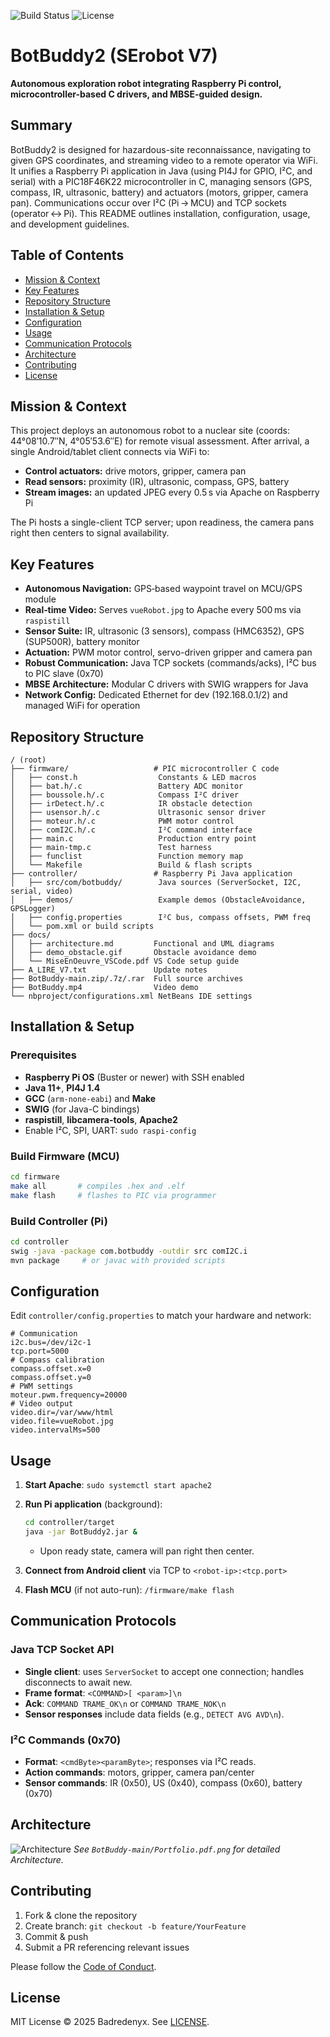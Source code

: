 ![Build Status](https://img.shields.io/github/actions/workflow/status/Badredenyx/BotBuddy2/ci.yml?branch=main)
![License](https://img.shields.io/github/license/Badredenyx/BotBuddy2)

# BotBuddy2 (SErobot V7)

**Autonomous exploration robot integrating Raspberry Pi control, microcontroller-based C drivers, and MBSE-guided design.**

## Summary

BotBuddy2 is designed for hazardous-site reconnaissance, navigating to given GPS coordinates, and streaming video to a remote operator via WiFi. It unifies a Raspberry Pi application in Java (using PI4J for GPIO, I²C, and serial) with a PIC18F46K22 microcontroller in C, managing sensors (GPS, compass, IR, ultrasonic, battery) and actuators (motors, gripper, camera pan). Communications occur over I²C (Pi → MCU) and TCP sockets (operator ↔ Pi). This README outlines installation, configuration, usage, and development guidelines.

## Table of Contents

* [Mission & Context](#mission--context)
* [Key Features](#key-features)
* [Repository Structure](#repository-structure)
* [Installation & Setup](#installation--setup)
* [Configuration](#configuration)
* [Usage](#usage)
* [Communication Protocols](#communication-protocols)
* [Architecture](#architecture)
* [Contributing](#contributing)
* [License](#license)

## Mission & Context

This project deploys an autonomous robot to a nuclear site (coords: 44°08′10.7″N, 4°05′53.6″E) for remote visual assessment. After arrival, a single Android/tablet client connects via WiFi to:

* **Control actuators:** drive motors, gripper, camera pan
* **Read sensors:** proximity (IR), ultrasonic, compass, GPS, battery
* **Stream images:** an updated JPEG every 0.5 s via Apache on Raspberry Pi

The Pi hosts a single-client TCP server; upon readiness, the camera pans right then centers to signal availability.

## Key Features

* **Autonomous Navigation:** GPS‐based waypoint travel on MCU/GPS module
* **Real‐time Video:** Serves `vueRobot.jpg` to Apache every 500 ms via `raspistill`
* **Sensor Suite:** IR, ultrasonic (3 sensors), compass (HMC6352), GPS (SUP500R), battery monitor
* **Actuation:** PWM motor control, servo-driven gripper and camera pan
* **Robust Communication:** Java TCP sockets (commands/acks), I²C bus to PIC slave (0x70)
* **MBSE Architecture:** Modular C drivers with SWIG wrappers for Java
* **Network Config:** Dedicated Ethernet for dev (192.168.0.1/2) and managed WiFi for operation

## Repository Structure

```
/ (root)
├── firmware/                   # PIC microcontroller C code
│   ├── const.h                  Constants & LED macros
│   ├── bat.h/.c                 Battery ADC monitor
│   ├── boussole.h/.c            Compass I²C driver
│   ├── irDetect.h/.c            IR obstacle detection
│   ├── usensor.h/.c             Ultrasonic sensor driver
│   ├── moteur.h/.c              PWM motor control
│   ├── comI2C.h/.c              I²C command interface
│   ├── main.c                   Production entry point
│   ├── main-tmp.c               Test harness
│   ├── funclist                 Function memory map
│   └── Makefile                 Build & flash scripts
├── controller/                 # Raspberry Pi Java application
│   ├── src/com/botbuddy/        Java sources (ServerSocket, I2C, serial, video)
│   ├── demos/                   Example demos (ObstacleAvoidance, GPSLogger)
│   ├── config.properties        I²C bus, compass offsets, PWM freq
│   └── pom.xml or build scripts
├── docs/
│   ├── architecture.md         Functional and UML diagrams
│   ├── demo_obstacle.gif       Obstacle avoidance demo
│   └── MiseEnOeuvre_VSCode.pdf VS Code setup guide
├── A_LIRE_V7.txt               Update notes
├── BotBuddy-main.zip/.7z/.rar  Full source archives
├── BotBuddy.mp4                Video demo
└── nbproject/configurations.xml NetBeans IDE settings
```

## Installation & Setup

### Prerequisites

* **Raspberry Pi OS** (Buster or newer) with SSH enabled
* **Java 11+**, **PI4J 1.4**
* **GCC** (`arm-none-eabi`) and **Make**
* **SWIG** (for Java-C bindings)
* **raspistill**, **libcamera-tools**, **Apache2**
* Enable I²C, SPI, UART: `sudo raspi-config`

### Build Firmware (MCU)

```bash
cd firmware
make all       # compiles .hex and .elf
make flash     # flashes to PIC via programmer
```

### Build Controller (Pi)

```bash
cd controller
swig -java -package com.botbuddy -outdir src comI2C.i
mvn package     # or javac with provided scripts
```

## Configuration

Edit `controller/config.properties` to match your hardware and network:

```properties
# Communication
i2c.bus=/dev/i2c-1
tcp.port=5000
# Compass calibration
compass.offset.x=0
compass.offset.y=0
# PWM settings
moteur.pwm.frequency=20000
# Video output
video.dir=/var/www/html
video.file=vueRobot.jpg
video.intervalMs=500
```

## Usage

1. **Start Apache**: `sudo systemctl start apache2`
2. **Run Pi application** (background):

   ```bash
   cd controller/target
   java -jar BotBuddy2.jar &
   ```

   * Upon ready state, camera will pan right then center.
3. **Connect from Android client** via TCP to `<robot-ip>:<tcp.port>`
4. **Flash MCU** (if not auto-run): `/firmware/make flash`

## Communication Protocols

### Java TCP Socket API

* **Single client**: uses `ServerSocket` to accept one connection; handles disconnects to await new.
* **Frame format**: `<COMMAND>[ <param>]\n`
* **Ack**: `COMMAND TRAME_OK\n` or `COMMAND TRAME_NOK\n`
* **Sensor responses** include data fields (e.g., `DETECT AVG AVD\n`).

### I²C Commands (0x70)

* **Format**: `<cmdByte><paramByte>`; responses via I²C reads.
* **Action commands**: motors, gripper, camera pan/center
* **Sensor commands**: IR (0x50), US (0x40), compass (0x60), battery (0x70)

## Architecture

![Architecture](BotBuddy-main/Portfolio.pdf.png)
*See `BotBuddy-main/Portfolio.pdf.png` for detailed Architecture.*

## Contributing

1. Fork & clone the repository
2. Create branch: `git checkout -b feature/YourFeature`
3. Commit & push
4. Submit a PR referencing relevant issues

Please follow the [Code of Conduct](CODE_OF_CONDUCT.md).

## License

MIT License © 2025 Badredenyx. See [LICENSE](LICENSE).
